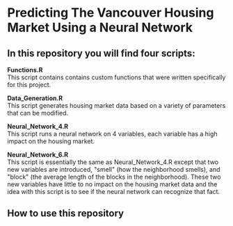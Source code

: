 # Predicting The Vancouver Housing Market Using a Neural Network

## In this repository you will find four scripts:

**Functions.R** <br />
This script contains contains custom functions that were written specifically for this project.

**Data_Generation.R** <br />
This script generates housing market data based on a variety of parameters that can be modified. 

**Neural_Network_4.R** <br />
This script runs a neural network on 4 variables, each variable has a high impact on the housing market.

**Neural_Network_6.R** <br />
This script is essentially the same as Neural_Network_4.R except that two new variables are introduced, "smell" (how the neighborhood smells), and "block" (the average length of the blocks in the neighborhood). These two new variables have little to no impact on the housing market data and the idea with this script is to see if the neural network can recognize that fact.


## How to use this repository
